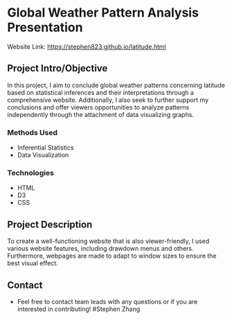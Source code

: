 # Global Weather Pattern Analysis Presentation
Website Link: https://stephen823.github.io/latitude.html

## Project Intro/Objective
In this project, I aim to conclude global weather patterns concerning latitude based on statistical inferences and their interpretations through a comprehensive website. Additionally, I also seek to further support my conclusions and offer viewers opportunities to analyze patterns independently through the attachment of data visualizing graphs.

### Methods Used
* Inferential Statistics
* Data Visualization

### Technologies
* HTML
* D3
* CSS

## Project Description
To create a well-functioning website that is also viewer-friendly, I used various website features, including drawdown menus and others. Furthermore, webpages are made to adapt to window sizes to ensure the best visual effect.


## Contact
* Feel free to contact team leads with any questions or if you are interested in contributing!
#Stephen Zhang
